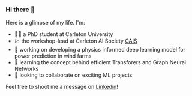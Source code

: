 ### Hi there 👋

Here is a glimpse of my life. I'm:
- 👩‍💻 a PhD student at Carleton University
- 📈 the workshop-lead at Carleton AI Society [CAIS](https://carletonai.com/)
- 🔭 working on developing a physics informed deep learning model for power prediction in wind farms
- 🌱 learning the concept behind efficient Transforers and Graph Neural Networks
- 👯 looking to collaborate on exciting ML projects

Feel free to shoot me a message on [Linkedin](https://www.linkedin.com/in/farzad-roozitalab-173066152/)!


<!--
**Farzad-R/Farzad-R** is a ✨ _special_ ✨ repository because its `README.md` (this file) appears on your GitHub profile.

Here are some ideas to get you started:

- 🔭 I’m currently working on ...
- 🌱 I’m currently learning ...
- 👯 I’m looking to collaborate on ...
- 🤔 I’m looking for help with ...
- 💬 Ask me about ...
- 📫 How to reach me: ...
- 😄 Pronouns: ...
- ⚡ Fun fact: ...

https://github.com/alexandresanlim/Badges4-README.md-Profile#-social-
-->
